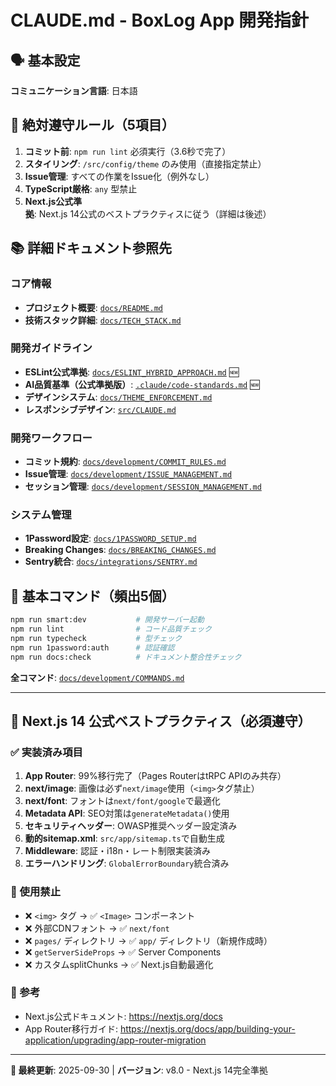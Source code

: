 # CLAUDE.md - BoxLog App 開発指針

## 🗣️ 基本設定
**コミュニケーション言語**: 日本語

## 🚨 絶対遵守ルール（5項目）
1. **コミット前**: `npm run lint` 必須実行（3.6秒で完了）
2. **スタイリング**: `/src/config/theme` のみ使用（直接指定禁止）
3. **Issue管理**: すべての作業をIssue化（例外なし）
4. **TypeScript厳格**: `any` 型禁止
5. **Next.js公式準拠**: Next.js 14公式のベストプラクティスに従う（詳細は後述）

## 📚 詳細ドキュメント参照先

### コア情報
- **プロジェクト概要**: [`docs/README.md`](docs/README.md)
- **技術スタック詳細**: [`docs/TECH_STACK.md`](docs/TECH_STACK.md)

### 開発ガイドライン
- **ESLint公式準拠**: [`docs/ESLINT_HYBRID_APPROACH.md`](docs/ESLINT_HYBRID_APPROACH.md) 🆕
- **AI品質基準（公式準拠版）**: [`.claude/code-standards.md`](.claude/code-standards.md) 🆕
- **デザインシステム**: [`docs/THEME_ENFORCEMENT.md`](docs/THEME_ENFORCEMENT.md)
- **レスポンシブデザイン**: [`src/CLAUDE.md`](src/CLAUDE.md)

### 開発ワークフロー
- **コミット規約**: [`docs/development/COMMIT_RULES.md`](docs/development/COMMIT_RULES.md)
- **Issue管理**: [`docs/development/ISSUE_MANAGEMENT.md`](docs/development/ISSUE_MANAGEMENT.md)
- **セッション管理**: [`docs/development/SESSION_MANAGEMENT.md`](docs/development/SESSION_MANAGEMENT.md)

### システム管理
- **1Password設定**: [`docs/1PASSWORD_SETUP.md`](docs/1PASSWORD_SETUP.md)
- **Breaking Changes**: [`docs/BREAKING_CHANGES.md`](docs/BREAKING_CHANGES.md)
- **Sentry統合**: [`docs/integrations/SENTRY.md`](docs/integrations/SENTRY.md)

## 🚀 基本コマンド（頻出5個）
```bash
npm run smart:dev           # 開発サーバー起動
npm run lint                # コード品質チェック
npm run typecheck           # 型チェック
npm run 1password:auth      # 認証確認
npm run docs:check          # ドキュメント整合性チェック
```

**全コマンド**: [`docs/development/COMMANDS.md`](docs/development/COMMANDS.md)

---

## 🎯 Next.js 14 公式ベストプラクティス（必須遵守）

### ✅ 実装済み項目
1. **App Router**: 99%移行完了（Pages RouterはtRPC APIのみ共存）
2. **next/image**: 画像は必ず`next/image`使用（`<img>`タグ禁止）
3. **next/font**: フォントは`next/font/google`で最適化
4. **Metadata API**: SEO対策は`generateMetadata()`使用
5. **セキュリティヘッダー**: OWASP推奨ヘッダー設定済み
6. **動的sitemap.xml**: `src/app/sitemap.ts`で自動生成
7. **Middleware**: 認証・i18n・レート制限実装済み
8. **エラーハンドリング**: `GlobalErrorBoundary`統合済み

### 🚫 使用禁止
- ❌ `<img>` タグ → ✅ `<Image>` コンポーネント
- ❌ 外部CDNフォント → ✅ `next/font`
- ❌ `pages/` ディレクトリ → ✅ `app/` ディレクトリ（新規作成時）
- ❌ `getServerSideProps` → ✅ Server Components
- ❌ カスタムsplitChunks → ✅ Next.js自動最適化

### 📖 参考
- Next.js公式ドキュメント: https://nextjs.org/docs
- App Router移行ガイド: https://nextjs.org/docs/app/building-your-application/upgrading/app-router-migration

---
**📖 最終更新**: 2025-09-30 | **バージョン**: v8.0 - Next.js 14完全準拠